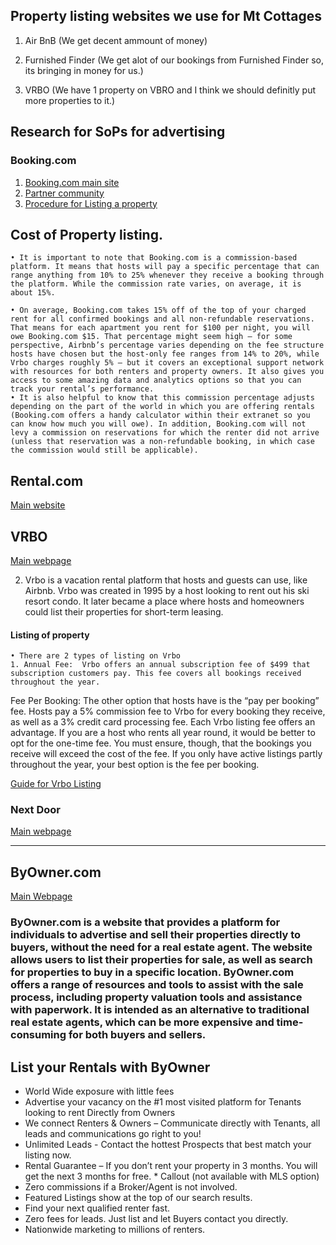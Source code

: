  ## Property listing websites we use for Mt Cottages
1. Air BnB (We get decent ammount of money)
                                
 2. Furnished Finder (We get alot of our bookings from Furnished Finder so, its bringing in money for us.)
3. VRBO (We have 1 property on VBRO and I think we should definitly put more properties to it.)

## Research for SoPs for advertising 
### Booking.com
					
1. [Booking.com main site](https://www.booking.com/home_for_you.html)
2. [Partner community](https://partner.booking.com/en-gb/community)
3.  [Procedure for Listing a property](https://partner.booking.com/en-us/help/working-booking/adding-property/listing-your-property-bookingcom)
 ## Cost of Property listing.

	• It is important to note that Booking.com is a commission-based platform. It means that hosts will pay a specific percentage that can range anything from 10% to 25% whenever they receive a booking through the platform. While the commission rate varies, on average, it is about 15%.
	
	• On average, Booking.com takes 15% off of the top of your charged rent for all confirmed bookings and all non-refundable reservations. That means for each apartment you rent for $100 per night, you will owe Booking.com $15. That percentage might seem high – for some perspective, Airbnb’s percentage varies depending on the fee structure hosts have chosen but the host-only fee ranges from 14% to 20%, while Vrbo charges roughly 5% – but it covers an exceptional support network with resources for both renters and property owners. It also gives you access to some amazing data and analytics options so that you can track your rental’s performance. 
	• It is also helpful to know that this commission percentage adjusts depending on the part of the world in which you are offering rentals (Booking.com offers a handy calculator within their extranet so you can know how much you will owe). In addition, Booking.com will not levy a commission on reservations for which the renter did not arrive (unless that reservation was a non-refundable booking, in which case the commission would still be applicable). 

## Rental.com
[Main website](https://www.rentals.com/)

## VRBO
[Main webpage](https://www.vrbo.com/)

2.  Vrbo is a vacation rental platform that hosts and guests can use, like Airbnb. Vrbo was created in 1995 by a host looking to rent out his ski resort condo. It later became a place where hosts and homeowners could list their properties for short-term leasing. 
#### Listing of property 
	• There are 2 types of listing on Vrbo
	1. Annual Fee:  Vrbo offers an annual subscription fee of $499 that subscription customers pay. This fee covers all bookings received throughout the year.
Fee Per Booking:  The other option that hosts have is the “pay per booking” fee. Hosts pay a 5% commission fee to Vrbo for every booking they receive, as well as a 3% credit card processing fee. Each Vrbo listing fee offers an advantage. If you are a host who rents all year round, it would be better to opt for the one-time fee. You must ensure, though, that the bookings you receive will exceed the cost of the fee. If you only have active listings partly throughout the year, your best option is the fee per booking.

[Guide for Vrbo Listing](https://www.igms.com/vrbo-listing/#)
 
 ### Next Door
 [Main webpage](https://nextdoor.com/news_feed/)

 ---

 ## ByOwner.com
[Main Webpage](https://www.byowner.com/)

### ByOwner.com is a website that provides a platform for individuals to advertise and sell their properties directly to buyers, without the need for a real estate agent. The website allows users to list their properties for sale, as well as search for properties to buy in a specific location. ByOwner.com offers a range of resources and tools to assist with the sale process, including property valuation tools and assistance with paperwork. It is intended as an alternative to traditional real estate agents, which can be more expensive and time-consuming for both buyers and sellers.

## List your Rentals with ByOwner 
* World Wide exposure with little fees
* Advertise your vacancy on the #1 most visited platform for Tenants looking to rent Directly from Owners
* We connect Renters & Owners – Communicate directly with Tenants, all leads and communications go right to you!
* Unlimited Leads - Contact the hottest Prospects that best match your listing now.
* Rental Guarantee – If you don’t rent your property in 3 months. You will get the next 3 months for free. * Callout (not available with MLS option)
* Zero commissions if a Broker/Agent is not involved.
* Featured Listings show at the top of our search results.
* Find your next qualified renter fast.
* Zero fees for leads. Just list and let Buyers contact you directly.
* Nationwide marketing to millions of renters.
  
 